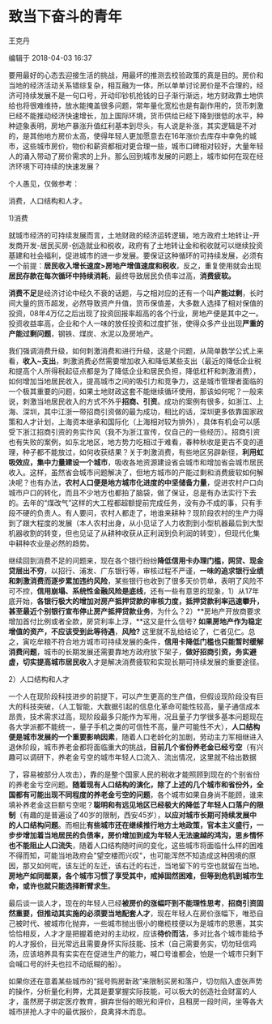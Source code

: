 # 致当下奋斗的青年

王克丹

编辑于 2018-04-03 16:37

要用最好的心态去迎接生活的挑战，用最坏的推测去校验政策的真是目的。房价和当地的经济活动关系错综复杂，相互融为一体，所以单单讨论房价是不合理的，经济可持续发展不是一句口号，开动印钞机抢钱的日子渐行渐远，地方财政靠土地供给也将很难维持，放水能掩盖很多问题，常年量化宽松也是有副作用的，货币刺激已经不能推动经济快速增长，加上国际环境，货币供给已经下降到很低的水平，种种迹象表明，房地产暴涨升值红利基本到尽头，有人说是补涨，其实逻辑是不对的，是其他地方房价太高，使得年轻人更加愿意去在16年涨价去库存中幸免的城市，这些城市房价，物价和薪资都相对更合理一些，城市口碑相对较好，大量年轻人的涌入带动了房价需求的上升。那么回到城市发展的问题上，城市如何在现在经济环境下可持续的快速发展？

个人愚见，仅做参考：

消费，人口结构和人才。

1)消费

就城市经济的可持续发展而言，土地财政的经济运转逻辑，地方政府土地转让-开发商开发-居民买房-创造就业和税收，政府有了土地转让金和税收就可以继续投资基建和社会福利，促进城市的进一步发展。要保证这种循环的可持续发展，必须有一个前提：**居民收入增长速度>房地产增值速度和税收**，反之，重复使用就会出现**居民存款在每次循环中持续消耗**，最终导致居民负债率过高，**消费疲软。**

**消费不足**是经济讨论中经久不衰的话题，与之相对应的还有一个叫**产能过剩**，长时间大量的货币超发，必然导致资产升值，货币保值差，大多数人选择了相对保值的投资，08年4万亿之后出现了投资回报率超高的各个行业，房地产便是其中之一。投资收益率高，企业和个人一味的放任投资和过度扩张，使得众多产业出现**严重的产能过剩问题**，钢铁、煤炭、水泥以及房地产。

我们强调消费升级，如何刺激消费和进行升级，这是个问题，从简单数学公式上来看，**收入~支出**，刺激消费必然需要增加收入和降低某些支出（最近的降低企业税和提高个人所得税起征点都是为了降低企业和居民负担，降低杠杆和刺激消费），如何增加当地居民收入，提高城市之间的吸引力和竞争力，这是城市管理者面临的一个极其重要的问题，如果土地财政这套不能继续循环使用，那该如何呢？一般来说，刺激当地居民收入的方式不外乎**招商、引资**。成功的案例有很多，如浙江、上海、深圳，其中江浙一带招商引资做的最为成功，相比的话，深圳更多依靠国家政策和人才计划，上海资本继承和国际化（上海相对较为排外），具体有机会可以感受下浙江招商引资的务实作风（我不为浙江宣传，仅自己的一些经历）。招商引资也有失败的案例，如东北地区，地方势力吃相过于难看，春种秋收是更古不变的道理，种子都不能放过，如何收获结果？关于刺激消费，有些地区另辟新径，**利用虹吸效应，集中力量建设一个城市**，吸收各地资源建设省会城市和增加省会城市居民收入。这样，虽然省会城市问题解决了，但地方城市的产能过剩和消费疲软如何解决呢？也有办法，**农村人口便是地方城市化进度的中坚储备力量**，促进农村户口向城市户口的转化，而且不少地方也都拍了脑袋，做了保证，总是有办法实行下去的。去年的“煤改气”这样的大工程都超额提前完成任务，没有办不成的事，只有手段不硬的负责人。有人要问，农村人都走了，地谁来耕种？现阶段农村的生产力得到了跟大程度的发展（本人农村出身，从小见证了人力收割到小型机器最后到大型机器收割的转变，但也见证了从耕种收获从正利润到负利润的转变），但现代化集中耕种农业是必然的趋势。

继续回到消费不足的问题来，现在各个银行纷纷**降低信用卡办理门槛，网贷、现金贷层出不穷**，以招行、浦发、广东银行等，审核过程不严谨，**一味的追求银行业绩和刺激消费而逐步累加违约风险**，某些银行也收到了很多天价罚单，表明了风险不可不控，**信用崩塌、系统性金融风险是底线**，还有一些有意思的现象，1）从17年底开始，**各银行极大的增加对房产抵押贷款的审核力度，抵押贷款利率迅速攀升，甚至最近个别银行宣布停止房产抵押贷款业务**，为什么？2）**房地产开放商要求增加首付比例或者全款，房贷利率上浮，**这又是什么信号? **如果房地产作为稳定增值的资产，不应该受到此等待遇**，**风险?** 这里就不乱给结论了，仁者见仁。总之，寅吃牟粮不符合地方城市可持续发展的条件，**信用卡降低门槛也只能暂时缓解消费问题**，城市的长期发展还需要靠地方政府放下架子，**做好招商引资，务实避虚，切实提高城市居民收**入才是解决消费疲软和实现长期可持续发展的重要途径。

2）人口结构和人才

一个人在现阶段科技进步的前提下，可以产生更高的生产值，但假设现阶段没有巨大的科技突破，（人工智能，大数据引起的信息化革命可能性较高，量子通信成本昂贵，技术需求过高，现阶段最多只能作为军用，况且量子力学很多基本问题现在各大学派都不能统一，量子手机之类的可信性不高，量产可能性不大），**人口结构便是城市发展的一个重要影响因素**，随着人口老龄化的加剧，劳动主力军相继进入退休阶段，城市养老金都将面临重大的挑战，**目前几个省份养老金已经亏空**（有兴趣可以调研下，养老金亏空的城市年轻人口流入、流出情况，这里就不给出数据

了，容易被部分人攻击），靠的是整个国家人民的税收才能照顾到现在的个别省份的养老金亏空问题。**随着现有人口结构的演化，除了上述的几个城市和省份外，全国都有可能出现不同程度的养老金亏空的问题**，各个城市如果自身尚不能顾，谁来填补养老金这巨额亏空呢？**聪明和有远见地区已经极大的降低了年轻人口落户的限制**（有趣的是普遍设了40岁的限制，西安45岁），**以应对城市长期可持续发展中的人口结构问题**。而相比**有些城市还在继续推行地方土地政策，官本主义盛行，一步步增加着当地居民的负债率，房价增加到成为年轻人无法逾越的鸿沟，思乡情怀也不能阻止人口流失**，随着人口结构随时间的变化，这些城市将面临什么样的困难不得而知，可能当地政府会"望空楼而兴叹"，也可能浑然不知造成这种困境的原因，那又如何呢，该左迁的左迁，该右迁的右迁，当地留下的亏空也就留在当地。**房地产如同罂粟，各个城市习惯了享受其中，戒掉固然困难，但等到危机到城市生命，或许也就只能选择断臂求生**。

最后谈一谈人才，现在的年轻人已经**被房价的涨幅吓到不能理性思考**，**招商引资固然重要，但推动其实施的必须要当地配套人才**，现在年轻人在房价涨幅下，唯恐自己被时代、被城市化抛弃，一些城市抛出很小的橄榄枝便以为是城市的恩惠，其实恰恰相反，人才才是把握着绝对的主动权，应该**待价而沽**，多对比各个城市能给予的人才报价，目光常远且需要身怀实际技能、技术（自己需要务实，切勿轻信鸡汤，应该培养具有实实在在促进生产的能力，喊口号谁都会，怕是一个城市只剩下会喊口号的纤夫也拉不动纸糊的船）。

如果你还在意着某些城市的“摇号购房新政”来限制买房和落户，切勿陷入虚张声势的操作，分析量化利弊，尤其是要掌握实际技能，可以极大的创造社会财富的人才，虽然房子绑定医疗教育，摒弃世俗的眼光和评价，且租房一段时间，坐等各大城市拼抢人才中的最优报价，良禽择木而息。

